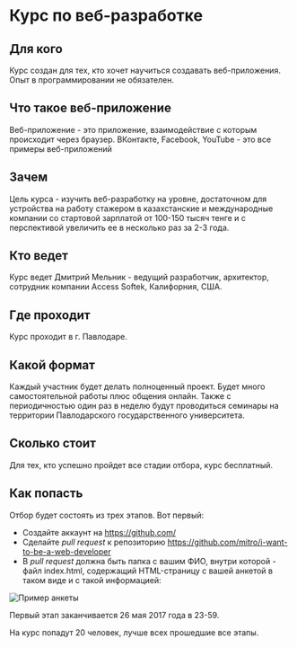 # Курс по веб-разработке

## Для кого

Курс создан для тех, кто хочет научиться создавать веб-приложения. Опыт в программировании не обязателен.

## Что такое веб-приложение

Веб-приложение - это приложение, взаимодействие с которым происходит через браузер. ВКонтакте, Facebook, YouTube - это все примеры веб-приложений

## Зачем

Цель курса - изучить веб-разработку на уровне, достаточном для устройства на работу стажером в казахстанские и международные компании со стартовой зарплатой от 100-150 тысяч тенге и с перспективой увеличить ее в несколько раз за 2-3 года.

## Кто ведет

Курс ведет Дмитрий Мельник - ведущий разработчик, архитектор, сотрудник компании Access Softek, Калифорния, США.

## Где проходит

Курс проходит в г. Павлодаре.

## Какой формат

Каждый участник будет делать полноценный проект. Будет много самостоятельной работы плюс общения онлайн. Также с периодичностью один раз в неделю будут проводиться семинары на территории Павлодарского государственного университета.

## Сколько стоит

Для тех, кто успешно пройдет все стадии отбора, курс бесплатный.

## Как попасть

Отбор будет состоять из трех этапов. Вот первый:

* Создайте аккаунт на https://github.com/
* Сделайте _pull request_ к репозиторию https://github.com/mitro/i-want-to-be-a-web-developer
* В _pull request_ должна быть папка с вашим ФИО, внутри которой - файл index.html, содержащий HTML-страницу с вашей анкетой в таком виде и с такой информацией:

![Пример анкеты](images/sample.jpg?raw=true)

Первый этап заканчивается 26 мая 2017 года в 23-59.

На курс попадут 20 человек, лучше всех прошедшие все этапы.
